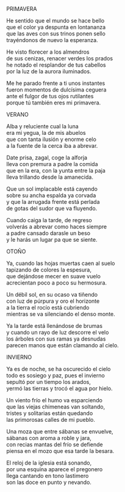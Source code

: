 PRIMAVERA  

He sentido que el mundo se hace bello  
que el color ya despunta en lontananza  
que las aves con sus trinos ponen sello  
trayéndonos de nuevo la esperanza.  

He visto florecer a los almendros  
de sus cenizas, renacer verdes los prados  
he notado el resplandor de tus cabellos  
por la luz de la aurora iluminados.  

Me he parado frente a ti unos instantes  
fueron momentos de dulcísima ceguera  
ante el fulgor de tus ojos rutilantes  
porque tú también eres mi primavera.  

VERANO  

Alba y reluciente cual la luna  
era mi yegua, la de mis abuelos  
que con tanta ilusión y enorme celo  
a la fuente de la cerca iba a abrevar.  

Date prisa, zagal, coge la alforja  
lleva con premura a padre la comida  
que en la era, con la yunta entre la paja  
lleva trillando desde la amanecida.  

Que un sol implacable está cayendo  
sobre su ancha espalda ya corvada  
y que la arrugada frente está perlada  
de gotas del sudor que va fluyendo.  

Cuando caiga la tarde, de regreso  
volverás a abrevar como haces siempre  
a padre cansado darasle un beso  
y le harás un lugar pa que se siente.  

OTOÑO  

Ya, cuando las hojas muertas caen al suelo  
tapizando de colores la espesura,  
que dejándose mecer en suave vuelo  
acrecientan poco a poco su hermosura.  

Un débil sol, en su ocaso va tiñendo  
con luz de púrpura y oro el horizonte  
a la tierra el rocío está cubriendo  
mientras se va silenciando el denso monte.  

Ya la tarde está llenándose de brumas  
y cuando un rayo de luz descorre el velo  
los árboles con sus ramas ya desnudas  
parecen manos que están clamando al cielo.  

INVIERNO  

Ya es de noche, se ha oscurecido el cielo  
todo es sosiego y paz, pues el invierno  
sepultó por un tiempo los arados,  
yermó las tierras y trocó el agua por hielo.  

Un viento frío el humo va esparciendo  
que las viejas chimeneas van soltando,  
tristes y solitarias están quedando  
las primorosas calles de mi pueblo.  

Una moza que entre sábanas se envuelve,  
sábanas con aroma a roble y jara,  
con recias mantas del frío se defiende  
piensa en el mozo que esa tarde la besara.  

El reloj de la iglesia está sonando,  
por una esquina aparece el pregonero  
llega cantando en tono lastimero  
son las doce en punto y nevando.  